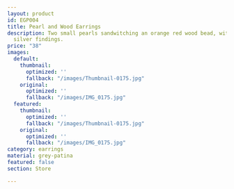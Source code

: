 ```yaml
---
layout: product
id: EGP004
title: Pearl and Wood Earrings
description: Two small pearls sandwitching an orange red wood bead, with sterling
  silver findings.
price: "38"
images:
  default:
    thumbnail:
      optimized: ''
      fallback: "/images/Thumbnail-0175.jpg"
    original:
      optimized: ''
      fallback: "/images/IMG_0175.jpg"
  featured:
    thumbnail:
      optimized: ''
      fallback: "/images/Thumbnail-0175.jpg"
    original:
      optimized: ''
      fallback: "/images/IMG_0175.jpg"
category: earrings
material: grey-patina
featured: false
section: Store

---
```

